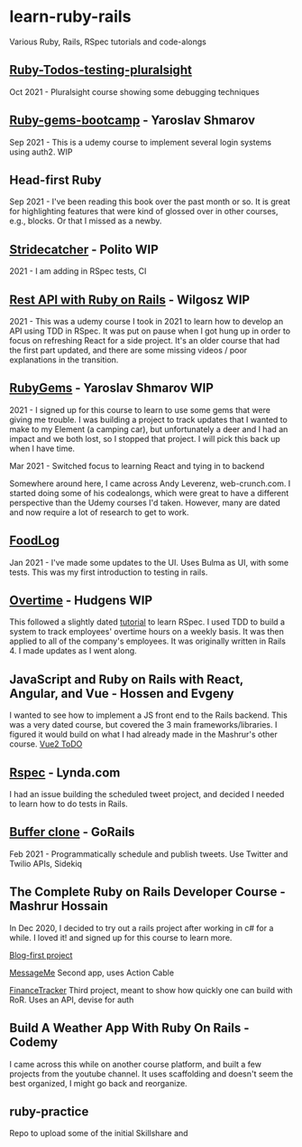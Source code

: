# learn-ruby-rails 
Various Ruby, Rails, RSpec tutorials and code-alongs

## [Ruby-Todos-testing-pluralsight](../../../Todos-testing-pluralsight)
Oct 2021 - Pluralsight course showing some debugging techniques

## [Ruby-gems-bootcamp](../../../ruby-gems-bootcamp) - Yaroslav Shmarov 
Sep 2021 - This is a udemy course to implement several login systems using auth2. WIP

## Head-first Ruby
Sep 2021 - I've been reading this book over the past month or so. It is great for highlighting features that were kind of glossed over in other courses, e.g., blocks. Or that I missed as a newby.

## [Stridecatcher](../../../rails-stridecatcher)  - Polito WIP
2021 - I am adding in RSpec tests, CI

## [Rest API with Ruby on Rails](../../../rails-rubyflow-clone-API) - Wilgosz WIP
2021 - This was a udemy course I took in 2021 to learn how to develop an API using TDD in RSpec. It was put on pause when I got hung up in order to focus on refreshing React for a side project. It's an older course that had the first part updated, and there are some missing videos / poor explanations in the transition.

## [RubyGems]() - Yaroslav Shmarov WIP
2021 - I signed up for this course to learn to use some gems that were giving me trouble. I was building a project to track updates that I wanted to make to my Element (a camping car), but unfortunately a deer and I had an impact and we both lost, so I stopped that project. I will pick this back up when I have time.

Mar 2021 - Switched focus to learning React and tying in to backend

Somewhere around here, I came across Andy Leverenz, web-crunch.com. I started doing some of his codealongs, which were great to have a different perspective than the Udemy courses I'd taken. However, many are dated and now require a lot of research to get to work.

## [FoodLog](../../../rails-foodlog)
Jan 2021 - I've made some updates to the UI.
Uses Bulma as UI, with some tests. This was my first introduction to testing in rails.

## [Overtime](../../../rails-overtime) - Hudgens WIP
This followed a slightly dated [tutorial](https://www.udemy.com/course/professional-ruby-on-rails-coding-course/) to learn RSpec. I used TDD to build a system to track employees' overtime hours on a weekly basis.  It was then applied to all of the company's employees. It was originally written in Rails 4. I made updates as I went along.

## JavaScript and Ruby on Rails with React, Angular, and Vue - Hossen and Evgeny
I wanted to see how to implement a JS front end to the Rails backend. This was a very dated course, but covered the 3 main frameworks/libraries. I figured it would build on what I had already made in the Mashrur's other course.
[Vue2 ToDO](../../../rails-vue-todo)

## [Rspec](../../../ruby-rspec-example) - Lynda.com

I had an issue building the scheduled tweet project, and decided I needed to learn how to do tests in Rails.

## [Buffer clone](../../../rails-buffer-clone) - GoRails
Feb 2021 - Programmatically schedule and publish tweets. Use Twitter and Twilio APIs, Sidekiq

## The Complete Ruby on Rails Developer Course - Mashrur Hossain
In Dec 2020, I decided to try out a rails project after working in c# for a while. I loved it! and signed up for this course to learn more. 


[Blog-first project](../../../alpha-blog)

[MessageMe](../../../rails5-message-me) Second app, uses Action Cable

[FinanceTracker](rails6-finance-tracker) Third project, meant to show how quickly one can build with RoR. Uses an API, devise for auth

## Build A Weather App With Ruby On Rails - Codemy
I came across this while on another course platform, and built a few projects from the youtube channel. It uses scaffolding and doesn't seem the best organized, I might go back and reorganize.

## ruby-practice 
Repo to upload some of the initial Skillshare and 

